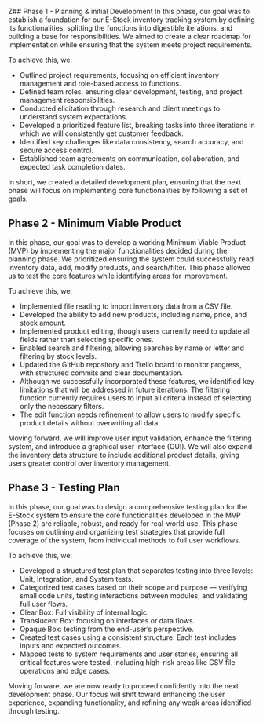 
Z## Phase 1 - Planning & initial Development
In this phase, our goal was to establish a foundation for our E-Stock inventory tracking system by defining its functionalities, splitting the functions into digestible iterations, and building a base for responsibilities. We aimed to create a clear roadmap for implementation while ensuring that the system meets project requirements.

To achieve this, we:

- Outlined project requirements, focusing on efficient inventory management and role-based access to functions.
- Defined team roles, ensuring clear development, testing, and project management responsibilities.
- Conducted elicitation through research and client meetings to understand system expectations.
- Developed a prioritized feature list, breaking tasks into three iterations in which we will consistently get customer feedback.
- Identified key challenges like data consistency, search accuracy, and secure access control.
- Established team agreements on communication, collaboration, and expected task completion dates.

In short, we created a detailed development plan, ensuring that the next phase will focus on implementing core functionalities by following a set of goals.

## Phase 2 - Minimum Viable Product

In this phase, our goal was to develop a working Minimum Viable Product (MVP) by implementing the major functionalities decided during the planning phase. We prioritized ensuring the system could successfully read inventory data, add, modify products, and search/filter. This phase allowed us to test the core features while identifying areas for improvement.

To achieve this, we:

- Implemented file reading to import inventory data from a CSV file.
- Developed the ability to add new products, including name, price, and stock amount.
- Implemented product editing, though users currently need to update all fields rather than selecting specific ones.
- Enabled search and filtering, allowing searches by name or letter and filtering by stock levels.
- Updated the GitHub repository and Trello board to monitor progress, with structured commits and clear documentation.
- Although we successfully incorporated these features, we identified key limitations that will be addressed in future iterations. The filtering function currently requires users to input all criteria instead of selecting only the necessary filters. 
- The edit function needs refinement to allow users to modify specific product details without overwriting all data.

Moving forward, we will improve user input validation, enhance the filtering system, and introduce a graphical user interface (GUI). We will also expand the inventory data structure to include additional product details, giving users greater control over inventory management.

## Phase 3 - Testing Plan

In this phase, our goal was to design a comprehensive testing plan for the E-Stock system to ensure the core functionalities developed in the MVP (Phase 2) are reliable, robust, and ready for real-world use. This phase focuses on outlining and organizing test strategies that provide full coverage of the system, from individual methods to full user workflows.

To achieve this, we:
- Developed a structured test plan that separates testing into three levels: Unit, Integration, and System tests.
- Categorized test cases based on their scope and purpose — verifying small code units, testing interactions between modules, and validating full user flows.
- Clear Box: Full visibility of internal logic.
- Translucent Box:  focusing on interfaces or data flows.
- Opaque Box: testing from the end-user’s perspective.
- Created test cases using a consistent structure: Each test includes inputs and expected outcomes.
- Mapped tests to system requirements and user stories, ensuring all critical features were tested, including high-risk areas like CSV file operations and edge cases.

Moving forware, we are now ready to proceed confidently into the next development phase. Our focus will shift toward enhancing the user experience, expanding functionality, and refining any weak areas identified through testing.
